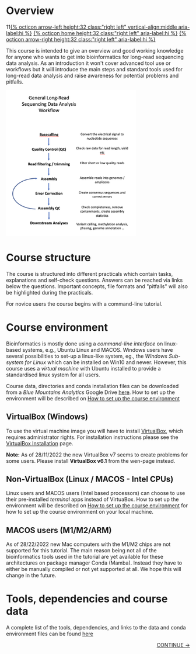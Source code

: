 # Overview

11[{% octicon arrow-left height:32 class:"right left" vertical-align:middle aria-label:hi %}](index.md) [{% octicon home height:32 class:"right left" aria-label:hi %}](index.md) [{% octicon arrow-right height:32 class:"right left" aria-label:hi %}](VM.md)

This course is intended to give an overview and good working knowledge for anyone who wants to get into bioinformatics for long-read sequencing data analysis. As an introduction it won't cover advanced tool use or workflows but it will introduce the main steps and standard tools used for long-read data analysis and raise awareness for potential problems and pitfalls.

<img src="figures/over_1.png" height="400px">


# Course structure

The course is structured into different practicals which contain tasks, explanations and self-check questions. Answers can be reached via links below the questions. Important concepts, file formats and "pitfalls" will also be highlighted during the practicals.

For novice users the course begins with a command-line tutorial.


# Course environment

Bioinformatics is mostly done using a *command-line interface* on linux-based systems, e.g., Ubuntu Linux and MACOS. Windows users have several possibilities to set-up a linux-like system, eg., the *Windows Sub-system for Linux* which can be installed on Win10 and newer. However, this course uses a *virtual machine* with Ubuntu installed to provide a standardised linux system for all users. 

Course data, directories and conda installation files can be downloaded from a *Blue Mountains Analytics* Google Drive [here](https://drive.google.com/drive/folders/1qvpQ2fwCogx39klaP22JcVYVEwXxf50g?usp=share_link). How to set up the environment will be described on [How to set up the course environment](ENV_1.md) 

## VirtualBox (Windows)

To use the virtual machine image you will have to install [VirtualBox](https://virtualbox.org), which requires administrator rights. For installation instructions please see the [VirtualBox Installation](VM.md) page.

**Note:** As of 28/11/2022 the new VirtualBox v7 seems to create problems for some users. Please install **VirtualBox v6.1** from the wen-page instead.

## Non-VirtualBox (Linux / MACOS - Intel CPUs)

Linux users and MACOS users (Intel based processors) can choose to use their pre-installed *terminal* apps instead of VirtuaBox. How to set up the environment will be described on [How to set up the course environment](ENV_1.md) for how to set up the course environment on your local machine.

## MACOS users (M1/M2/ARM)

As of 28/22/2022 new Mac computers with the M1/M2 chips are not supported for this tutorial. The main reason being not all of the bioinformatics tools used in the tutorial are yet available for these architectures on package manager Conda (Mamba). Instead they have to either be manually compiled or not yet supported at all. We hope this will change in the future.

# Tools, dependencies and course data

A complete list of the tools, dependencies, and links to the data and conda environment files can be found [here](DATA.md#List-of-bioinformatic-tools-used)

<p align="right"><a href="https://bluemountainsanalytics.github.io/bma_ont_biosec_2022/VM.html">CONTINUE -></a>
</p>
